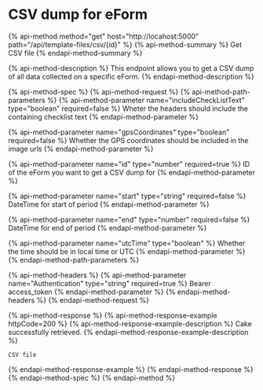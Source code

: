 # CSV dump for eForm

{% api-method method="get" host="http://locahost:5000" path="/api/template-files/csv/{id}" %}
{% api-method-summary %}
Get CSV file
{% endapi-method-summary %}

{% api-method-description %}
This endpoint allows you to get a CSV dump of all data collected on a specific eForm.
{% endapi-method-description %}

{% api-method-spec %}
{% api-method-request %}
{% api-method-path-parameters %}
{% api-method-parameter name="includeCheckListText" type="boolean" required=false %}
Wheter the headers should include the containing checklist text
{% endapi-method-parameter %}

{% api-method-parameter name="gpsCoordinates" type="boolean" required=false %}
Whether the GPS coordinates should be included in the image urls
{% endapi-method-parameter %}

{% api-method-parameter name="id" type="number" required=true %}
ID of the eForm you want to get a CSV dump for
{% endapi-method-parameter %}

{% api-method-parameter name="start" type="string" required=false %}
DateTime for start of period
{% endapi-method-parameter %}

{% api-method-parameter name="end" type="number" required=false %}
DateTime for end of period
{% endapi-method-parameter %}

{% api-method-parameter name="utcTime" type="boolean" %}
Whether the time should be in local time or UTC
{% endapi-method-parameter %}
{% endapi-method-path-parameters %}

{% api-method-headers %}
{% api-method-parameter name="Authentication" type="string" required=true %}
Bearer access\_token
{% endapi-method-parameter %}
{% endapi-method-headers %}
{% endapi-method-request %}

{% api-method-response %}
{% api-method-response-example httpCode=200 %}
{% api-method-response-example-description %}
Cake successfully retrieved.
{% endapi-method-response-example-description %}

```
CSV file
```
{% endapi-method-response-example %}
{% endapi-method-response %}
{% endapi-method-spec %}
{% endapi-method %}



